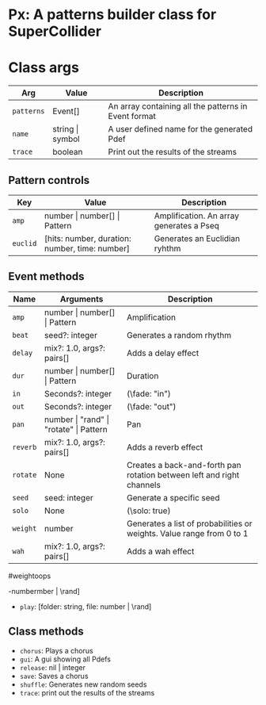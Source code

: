 # Px: A patterns builder class for SuperCollider

# Class args

| Arg        | Value            | Description                                          |
| ---------- | ---------------- | ---------------------------------------------------- |
| `patterns` | Event[]          | An array containing all the patterns in Event format |
| `name`     | string \| symbol | A user defined name for the generated Pdef           |
| `trace`    | boolean          | Print out the results of the streams                 |

## Pattern controls

| Key      | Value                                          | Description                              |
| -------- | ---------------------------------------------- | ---------------------------------------- |
| `amp`    | number \| number[] \| Pattern                  | Amplification. An array generates a Pseq |
| `euclid` | [hits: number, duration: number, time: number] | Generates an Euclidian ryhthm            |

## Event methods

| Name     | Arguments                               | Description                                                           |
| -------- | --------------------------------------- | --------------------------------------------------------------------- |
| `amp`    | number \| number[] \| Pattern           | Amplification                                                         |
| `beat`   | seed?: integer                          | Generates a random rhythm                                             |
| `delay`  | mix?: 1.0, args?: pairs[]               | Adds a delay effect                                                   |
| `dur`    | number \| number[] \| Pattern           | Duration                                                              |
| `in`     | Seconds?: integer                       | (\fade: "in")                                                         |
| `out`    | Seconds?: integer                       | (\fade: "out")                                                        |
| `pan`    | number \| "rand" \| "rotate" \| Pattern | Pan                                                                   |
| `reverb` | mix?: 1.0, args?: pairs[]               | Adds a reverb effect                                                  |
| `rotate` | None                                    | Creates a back-and-forth pan rotation between left and right channels |
| `seed`   | seed: integer                           | Generate a specific seed                                              |
| `solo`   | None                                    | (\solo: true)                                                         |
| `weight` | number                                  | Generates a list of probabilities or weights. Value range from 0 to 1 |
| `wah`    | mix?: 1.0, args?: pairs[]               | Adds a wah effect                                                     |

#weightoops

-numbermber | \rand]

- `play`: [folder: string, file: number | \rand]

## Class methods

- `chorus`: Plays a chorus
- `gui`: A gui showing all Pdefs
- `release`: nil | integer
- `save`: Saves a chorus
- `shuffle`: Generates new random seeds
- `trace`: print out the results of the streams
